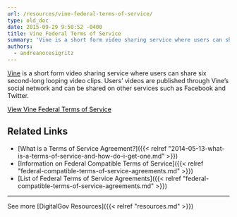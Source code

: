 ```yaml
---
url: /resources/vine-federal-terms-of-service/
type: old_doc
date: 2015-09-29 9:50:52 -0400
title: Vine Federal Terms of Service
summary: 'Vine is a short form video sharing service where users can share six second-long looping video clips. Users&#8217; videos are published through Vine&#8217;s social network and can be shared on other services such as Facebook and Twitter. View Vine Federal Terms of Service Related Links What is a Terms of Service Agreement? Information on Federal'
authors:
  - andreanocesigritz
---
```


[Vine](https://vine.co/) is a short form video sharing service where users can share six second-long looping video clips. Users&#8217; videos are published through Vine&#8217;s social network and can be shared on other services such as Facebook and Twitter.

<a class="button" style="color: #000000" href="https://vine.co/terms">View Vine Federal Terms of Service</a>

## Related Links

  * [What is a Terms of Service Agreement?]({{< relref "2014-05-13-what-is-a-terms-of-service-and-how-do-i-get-one.md" >}})
  * [Information on Federal Compatible Terms of Service]({{< relref "federal-compatible-terms-of-service-agreements.md" >}})
  * [List of Federal Terms of Service Agreements]({{< relref "federal-compatible-terms-of-service-agreements.md" >}})

 

* * *

See more [DigitalGov Resources]({{< relref "resources.md" >}})